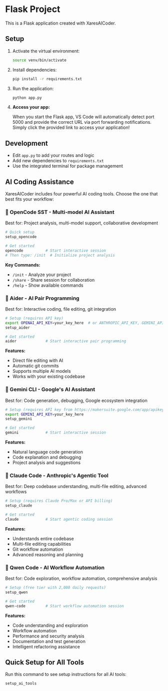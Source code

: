 # Flask Project

This is a Flask application created with XaresAICoder.

## Setup

1. Activate the virtual environment:
   ```bash
   source venv/bin/activate
   ```

2. Install dependencies:
   ```bash
   pip install -r requirements.txt
   ```

3. Run the application:
   ```bash
   python app.py
   ```

4. **Access your app:**
   
   When you start the Flask app, VS Code will automatically detect port 5000
   and provide the correct URL via port forwarding notifications.
   Simply click the provided link to access your application!

## Development

- Edit `app.py` to add your routes and logic
- Add new dependencies to `requirements.txt`
- Use the integrated terminal for package management

## AI Coding Assistance

XaresAICoder includes four powerful AI coding tools. Choose the one that best fits your workflow:

### 🤖 OpenCode SST - Multi-model AI Assistant
Best for: Project analysis, multi-model support, collaborative development

```bash
# Quick setup
setup_opencode

# Get started
opencode          # Start interactive session
# Then type: /init  # Initialize project analysis
```

**Key Commands:**
- `/init` - Analyze your project
- `/share` - Share session for collaboration
- `/help` - Show available commands

### 🤖 Aider - AI Pair Programming
Best for: Interactive coding, file editing, git integration

```bash
# Setup (requires API key)
export OPENAI_API_KEY=your_key_here  # or ANTHROPIC_API_KEY, GEMINI_API_KEY
setup_aider

# Get started
aider             # Start interactive pair programming
```

**Features:**
- Direct file editing with AI
- Automatic git commits
- Supports multiple AI models
- Works with your existing codebase

### 🤖 Gemini CLI - Google's AI Assistant  
Best for: Code generation, debugging, Google ecosystem integration

```bash
# Setup (requires API key from https://makersuite.google.com/app/apikey)
export GEMINI_API_KEY=your_key_here
setup_gemini

# Get started
gemini            # Start interactive session
```

**Features:**
- Natural language code generation
- Code explanation and debugging
- Project analysis and suggestions

### 🤖 Claude Code - Anthropic's Agentic Tool
Best for: Deep codebase understanding, multi-file editing, advanced workflows

```bash
# Setup (requires Claude Pro/Max or API billing)
setup_claude

# Get started
claude            # Start agentic coding session
```

**Features:**
- Understands entire codebase
- Multi-file editing capabilities
- Git workflow automation
- Advanced reasoning and planning

### 🤖 Qwen Code - AI Workflow Automation
Best for: Code exploration, workflow automation, comprehensive analysis

```bash
# Setup (free tier with 2,000 daily requests)
setup_qwen

# Get started
qwen-code         # Start workflow automation session
```

**Features:**
- Code understanding and exploration
- Workflow automation
- Performance and security analysis
- Documentation and test generation
- Intelligent refactoring assistance

## Quick Setup for All Tools

Run this command to see setup instructions for all AI tools:
```bash
setup_ai_tools
```
